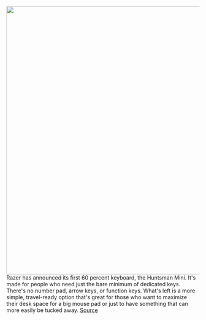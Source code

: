 <img src='https://cdn.vox-cdn.com/thumbor/_mdyPHxQ-DN3jOflIAiZp0ST8ZU=/0x0:7497x4998/1200x800/filters:focal(2937x1893:4135x3091)/cdn.vox-cdn.com/uploads/chorus_image/image/67055260/huntsmanmini1.0.jpg' width='700px' /><br/>
Razer has announced its first 60 percent keyboard, the Huntsman Mini. It's made for people who need just the bare minimum of dedicated keys. There's no number pad, arrow keys, or function keys. What's left is a more simple, travel-ready option that's great for those who want to maximize their desk space for a big mouse pad or just to have something that can more easily be tucked away.
<a href='https://www.theverge.com/2020/7/14/21318516/razer-huntsman-mini-60-percent-keyboard-mechanical-clicky-linear-price-release-date'> Source <a/>